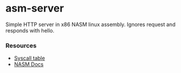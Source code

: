 # asm-server

Simple HTTP server in x86 NASM linux assembly. Ignores request and responds with hello.

### Resources

- [Syscall table](https://filippo.io/linux-syscall-table/)
- [NASM Docs](https://leopard-adc.pepas.com/documentation/DeveloperTools/nasm/nasmdoc0.html)
